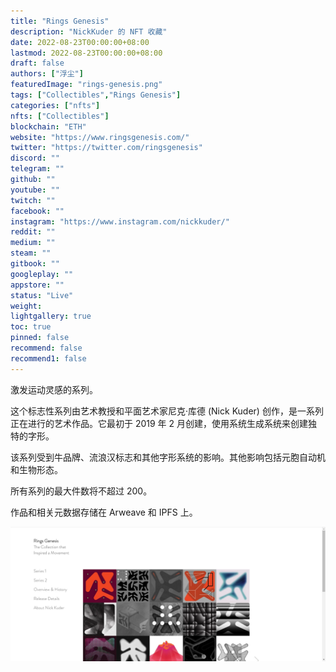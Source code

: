 ```yaml
---
title: "Rings Genesis"
description: "NickKuder 的 NFT 收藏"
date: 2022-08-23T00:00:00+08:00
lastmod: 2022-08-23T00:00:00+08:00
draft: false
authors: ["浮尘"]
featuredImage: "rings-genesis.png"
tags: ["Collectibles","Rings Genesis"]
categories: ["nfts"]
nfts: ["Collectibles"]
blockchain: "ETH"
website: "https://www.ringsgenesis.com/"
twitter: "https://twitter.com/ringsgenesis"
discord: ""
telegram: ""
github: ""
youtube: ""
twitch: ""
facebook: ""
instagram: "https://www.instagram.com/nickkuder/"
reddit: ""
medium: ""
steam: ""
gitbook: ""
googleplay: ""
appstore: ""
status: "Live"
weight: 
lightgallery: true
toc: true
pinned: false
recommend: false
recommend1: false
---
```

激发运动灵感的系列。

这个标志性系列由艺术教授和平面艺术家尼克·库德 (Nick Kuder) 创作，是一系列正在进行的艺术作品。它最初于 2019 年 2 月创建，使用系统生成系统来创建独特的字形。

该系列受到牛品牌、流浪汉标志和其他字形系统的影响。其他影响包括元胞自动机和生物形态。

所有系列的最大件数将不超过 200。

作品和相关元数据存储在 Arweave 和 IPFS 上。

![786453132](786453132.png)